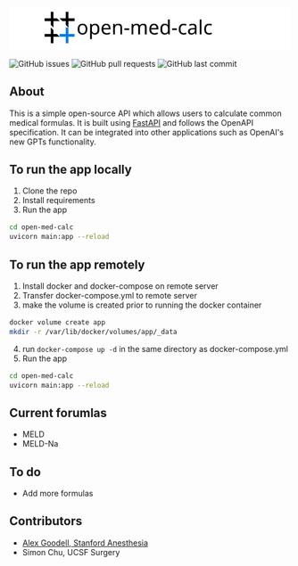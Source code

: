 
![logo.svg](static%2Fimgs%2Flogo.svg)

![GitHub issues](https://img.shields.io/github/issues/alexgoodell/open-med-calc)
![GitHub pull requests](https://img.shields.io/github/issues-pr/alexgoodell/open-med-calc)
![GitHub last commit](https://img.shields.io/github/last-commit/alexgoodell/open-med-calc)

## About

This is a simple open-source API which allows users to calculate common medical formulas. 
It is built using [FastAPI](https://fastapi.tiangolo.com/) and follows the OpenAPI specification.
It can be integrated into other applications such as OpenAI's new GPTs functionality.

## To run the app locally

1. Clone the repo
2. Install requirements
3. Run the app

```bash
cd open-med-calc
uvicorn main:app --reload
```



## To run the app remotely

1. Install docker and docker-compose on remote server
2. Transfer docker-compose.yml to remote server
3. make the volume is created prior to running the docker container
```bash
docker volume create app
mkdir -r /var/lib/docker/volumes/app/_data
```
4. run `docker-compose up -d` in the same directory as docker-compose.yml
5. Run the app

```bash
cd open-med-calc
uvicorn main:app --reload
```


## Current forumlas

- MELD
- MELD-Na


## To do

- Add more formulas

## Contributors

- [Alex Goodell, Stanford Anesthesia](https://github.com/alexgoodell)
- Simon Chu, UCSF Surgery

